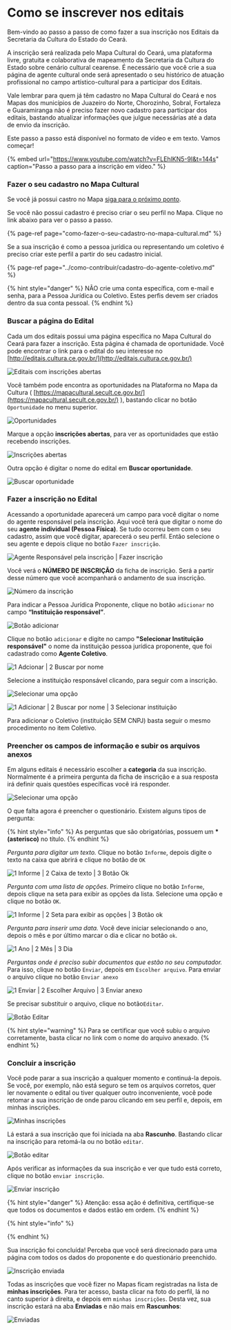 # Como se inscrever nos editais

Bem-vindo ao passo a passo de como fazer a sua inscrição nos Editais da Secretaria da Cultura do Estado do Ceará.

A inscrição será realizada pelo Mapa Cultural do Ceará, uma plataforma livre, gratuita e colaborativa de mapeamento da Secretaria da Cultura do Estado sobre cenário cultural cearense. É necessário que você crie a sua página de agente cultural onde será apresentado o seu histórico de atuação profissional no campo artístico-cultural para a participar dos Editais. 

Vale lembrar para quem já têm cadastro no Mapa Cultural do Ceará e nos Mapas dos municípios de Juazeiro do Norte, Chorozinho, Sobral, Fortaleza e Guaramiranga não é preciso fazer novo cadastro para participar dos editais, bastando atualizar informações que julgue necessárias até a data de envio da inscrição.

Este passo a passo está disponível no formato de vídeo e em texto. Vamos começar!

{% embed url="https://www.youtube.com/watch?v=FLEhlKN5-9I&t=144s" caption="Passo a passo para a inscrição em vídeo." %}

### Fazer o seu cadastro no Mapa Cultural

Se você já possui castro no Mapa [siga para o próximo ponto](https://app.gitbook.com/@cultura-ceara/s/tutorial-para-o-usuario-do-mapa-cultural/~/drafts/-M3gQ1lBigpGCkdfTjCG/primeiros-passos/como-se-inscrever-nos-editais#h.xsum5wj02bui).

Se você não possui cadastro é preciso criar o seu perfil no Mapa. Clique no link abaixo para ver o passo a passo.

{% page-ref page="como-fazer-o-seu-cadastro-no-mapa-cultural.md" %}

Se a sua inscrição é como a pessoa jurídica ou representando um coletivo é preciso criar este perfil a partir do seu cadastro inicial.

{% page-ref page="../como-contribuir/cadastro-do-agente-coletivo.md" %}

{% hint style="danger" %}
NÃO crie uma conta específica, com e-mail e senha, para a Pessoa Jurídica ou Coletivo. Estes perfis devem ser criados dentro da sua conta pessoal. 
{% endhint %}

### Buscar a página do Edital <a id="h.xsum5wj02bui"></a>

Cada um dos editais possui uma página específica no Mapa Cultural do Ceará para fazer a inscrição. Esta página é chamada de oportunidade. Você pode encontrar o link para o edital do seu interesse no [http://editais.cultura.ce.gov.br/](http://editais.cultura.ce.gov.br/)

![Editais com inscri&#xE7;&#xF5;es abertas](../.gitbook/assets/passo-a-passo-para-inscricao-01.png)

Você também pode encontra as oportunidades na Plataforma no Mapa da Cultura \( [https://mapacultural.secult.ce.gov.br/](https://mapacultural.secult.ce.gov.br/) \), bastando clicar  no botão `Oportunidade` no menu superior. 

![Oportunidades](../.gitbook/assets/passo-a-passo-para-inscricao-02.png)

Marque a opção **inscrições abertas**, para ver as oportunidades que estão recebendo inscrições. 

![Inscri&#xE7;&#xF5;es abertas ](../.gitbook/assets/passo-a-passo-para-inscricao-03.png)

Outra opção é digitar o nome do edital em **Buscar oportunidade**. 

![Buscar oportunidade](../.gitbook/assets/passo-a-passo-para-inscricao-04.png)

### Fazer a inscrição no Edital

Acessando a oportunidade aparecerá um campo para você digitar o nome do agente responsável pela inscrição. Aqui você terá que digitar o nome do seu **agente individual \(Pessoa Física\)**. Se tudo ocorreu bem com o seu cadastro, assim que você digitar, aparecerá o seu perfil. Então selecione o seu agente e depois clique no botão `Fazer inscrição`.

![Agente Respons&#xE1;vel pela inscri&#xE7;&#xE3;o \| Fazer inscri&#xE7;&#xE3;o](../.gitbook/assets/passo-a-passo-para-inscricao-05.png)

Você verá o **NÚMERO DE INSCRIÇÃO** da ficha de inscrição. Será a partir desse número que você acompanhará o andamento de sua inscrição.

![N&#xFA;mero da inscri&#xE7;&#xE3;o](../.gitbook/assets/passo-a-passo-para-inscricao-06.png)

Para indicar a Pessoa Jurídica Proponente, clique no botão `adicionar` no campo **“Instituição responsável”**. 

![Bot&#xE3;o adicionar](../.gitbook/assets/passo-a-passo-para-inscricao-08.png)

Clique no botão `adicionar` e digite no campo **"Selecionar Instituição responsável"** o nome da instituição pessoa jurídica proponente, que foi cadastrado como **Agente Coletivo**.

![1 Adcionar \| 2 Buscar por nome](../.gitbook/assets/passo-a-passo-para-inscricao-09.png)

Selecione a instituição responsável clicando, para seguir com a inscrição.

![Selecionar uma op&#xE7;&#xE3;o](../.gitbook/assets/passo-a-passo-para-inscricao-07.png)

![1 Adicionar \| 2 Buscar por nome \| 3 Selecionar institui&#xE7;&#xE3;o](../.gitbook/assets/passo-a-passo-para-inscricao-10.png)

Para adicionar o Coletivo \(instituição SEM CNPJ\) basta seguir o mesmo procedimento no item Coletivo.

### Preencher os campos de informação e subir os arquivos anexos <a id="h.vhwq5qp0qn1t"></a>

Em alguns editais é necessário escolher a **categoria** da sua inscrição. Normalmente é a primeira pergunta da ficha de inscrição e a sua resposta irá definir quais questões específicas você irá responder.

![Selecionar uma op&#xE7;&#xE3;o](../.gitbook/assets/passo-a-passo-para-inscricao-07.png)

O que falta agora é preencher o questionário.  Existem alguns tipos de pergunta:

{% hint style="info" %}
As perguntas que são obrigatórias, possuem um **\* \(asterisco\)** no título. 
{% endhint %}

_Pergunta para digitar um texto._ Clique no botão `Informe`, depois digite o texto na caixa que abrirá e clique no botão de `OK`

![1 Informe \| 2 Caixa de texto \| 3 Bot&#xE3;o Ok](../.gitbook/assets/passo-a-passo-para-inscricao-12%20%281%29.png)

_Pergunta com uma lista de opções_. Primeiro clique no botão `Informe`, depois clique na seta para exibir as opções da lista. Selecione uma opção e clique no botão `OK`.

![1 Informe \| 2 Seta para exibir as op&#xE7;&#xF5;es \| 3 Bot&#xE3;o ok](../.gitbook/assets/passo-a-passo-para-inscricao-13.png)

_Pergunta para inserir uma data._ Você deve iniciar selecionando o ano, depois o mês e por último marcar o dia e clicar no botão `ok`.

![1 Ano \| 2 M&#xEA;s \| 3 Dia ](../.gitbook/assets/passo-a-passo-para-inscricao-16.png)

_Perguntas onde é preciso subir documentos que estão no seu computador._ Para isso, clique no botão `Enviar`, depois em `Escolher arquivo`. Para enviar o arquivo clique no botão `Enviar anexo` 

![1 Enviar \| 2 Escolher Arquivo \| 3 Enviar anexo](../.gitbook/assets/passo-a-passo-para-inscricao-14.png)

Se precisar substituir o arquivo, clique no botão`Editar`.

![Bot&#xE3;o Editar](../.gitbook/assets/passo-a-passo-para-inscricao-15.png)

{% hint style="warning" %}
Para se certificar que você subiu o arquivo corretamente, basta clicar no link com o nome do arquivo anexado.
{% endhint %}

### Concluir a inscrição <a id="h.2xy2erez8l06"></a>

Você pode parar a sua inscrição a qualquer momento e continuá-la depois. Se você, por exemplo, não está seguro se tem os arquivos corretos, quer ler novamente o edital ou tiver qualquer outro inconveniente, você pode retomar a sua inscrição de onde parou clicando em seu perfil e, depois, em minhas inscrições.

![Minhas inscri&#xE7;&#xF5;es](../.gitbook/assets/passo-a-passo-para-inscricao-17.png)

Lá estará a sua inscrição que foi iniciada na aba **Rascunho**. Bastando clicar na inscrição para retomá-la ou no botão `editar`.

![Bot&#xE3;o editar](../.gitbook/assets/passo-a-passo-para-inscricao-18.png)

Após verificar as informações da sua inscrição e ver que tudo está correto, clique no botão `enviar inscrição`. 

![Enviar inscri&#xE7;&#xE3;o](../.gitbook/assets/passo-a-passo-para-inscricao-19.png)

{% hint style="danger" %}
Atenção: essa ação é definitiva, certifique-se que todos os documentos e dados estão em ordem.
{% endhint %}

{% hint style="info" %}

{% endhint %}

Sua inscrição foi concluída! Perceba que você será direcionado para uma página com todos os dados do proponente e do questionário preenchido.

![Inscri&#xE7;&#xE3;o enviada](../.gitbook/assets/passo-a-passo-para-inscricao-20.png)

Todas as inscrições que você fizer no Mapas ficam registradas na lista de **minhas inscrições**. Para ter acesso, basta clicar na foto do perfil, lá no canto superior à direita, e depois em `minhas inscrições`. Desta vez, sua inscrição estará na aba **Enviadas** e não mais em **Rascunhos**:

![Enviadas](../.gitbook/assets/passo-a-passo-para-inscricao-21.png)




